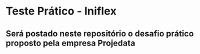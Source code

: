 # Teste Prático - Iniflex
## Será postado neste repositório o desafio prático proposto pela empresa Projedata
